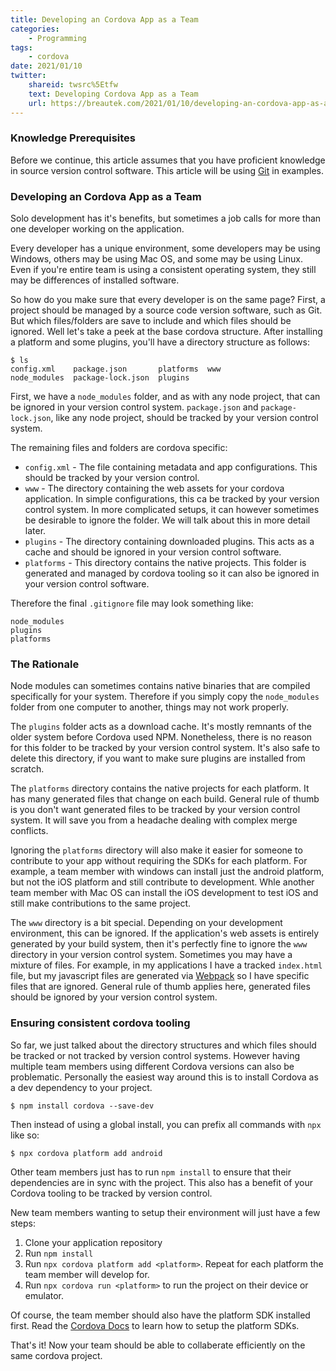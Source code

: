 ```yaml
---
title: Developing an Cordova App as a Team
categories:
    - Programming
tags:
    - cordova
date: 2021/01/10
twitter:
    shareid: twsrc%5Etfw
    text: Developing Cordova App as a Team
    url: https://breautek.com/2021/01/10/developing-an-cordova-app-as-a-team/
---
```


### Knowledge Prerequisites

Before we continue, this article assumes that you have proficient knowledge in source version control software. This article will be using [Git](https://git-scm.com/) in examples.

### Developing an Cordova App as a Team

Solo development has it's benefits, but sometimes a job calls for more than one developer working on the application.

Every developer has a unique environment, some developers may be using Windows, others may be using Mac OS, and some may be using Linux. Even if you're entire team is using a consistent operating system, they still may be differences of installed software.

So how do you make sure that every developer is on the same page? First, a project should be managed by a source code version software, such as Git. But which files/folders are save to include and which files should be ignored. Well let's take a peek at the base cordova structure. After installing a platform and some plugins, you'll have a directory structure as follows:

```
$ ls
config.xml    package.json       platforms  www
node_modules  package-lock.json  plugins
```

First, we have a `node_modules` folder, and as with any node project, that can be ignored in your version control system. `package.json` and `package-lock.json`, like any node project, should be tracked by your version control system.

The remaining files and folders are cordova specific:

- `config.xml` - The file containing metadata and app configurations. This should be tracked by your version control.
- `www` - The directory containing the web assets for your cordova application. In simple configurations, this ca be tracked by your version control system. In more complicated setups, it can however sometimes be desirable to ignore the folder. We will talk about this in more detail later.
- `plugins` - The directory containing downloaded plugins. This acts as a cache and should be ignored in your version control software.
- `platforms` - This directory contains the native projects. This folder is generated and managed by cordova tooling so it can also be ignored in your version control software.

Therefore the final `.gitignore` file may look something like:

```
node_modules
plugins
platforms
```

### The Rationale

Node modules can sometimes contains native binaries that are compiled specifically for your system. Therefore if you simply copy the `node_modules` folder from one computer to another, things may not work properly.

The `plugins` folder acts as a download cache. It's mostly remnants of the older system before Cordova used NPM. Nonetheless, there is no reason for this folder to be tracked by your version control system. It's also safe to delete this directory, if you want to make sure plugins are installed from scratch.

The `platforms` directory contains the native projects for each platform. It has many generated files that change on each build. General rule of thumb is you don't want generated files to be tracked by your version control system. It will save you from a headache dealing with complex merge conflicts.

Ignoring the `platforms` directory will also make it easier for someone to contribute to your app without requiring the SDKs for each platform. For example, a team member with windows can install just the android platform, but not the iOS platform and still contribute to development. Whle another team member with Mac OS can install the iOS development to test iOS and still make contributions to the same project.

The `www` directory is a bit special. Depending on your development environment, this can be ignored. If the application's web assets is entirely generated by your build system, then it's perfectly fine to ignore the `www` directory in your version control system. Sometimes you may have a mixture of files. For example, in my applications I have a tracked `index.html` file, but my javascript files are generated via [Webpack](https://webpack.js.org/) so I have specific files that are ignored. General rule of thumb applies here, generated files should be ignored by your version control system.

### Ensuring consistent cordova tooling

So far, we just talked about the directory structures and which files should be tracked or not tracked by version control systems. However having multiple team members using different Cordova versions can also be problematic. Personally the easiest way around this is to install Cordova as a dev dependency to your project.

```
$ npm install cordova --save-dev
```

Then instead of using a global install, you can prefix all commands with `npx` like so:

```
$ npx cordova platform add android
```

Other team members just has to run `npm install` to ensure that their dependencies are in sync with the project. This also has a benefit of your Cordova tooling to be tracked by version control.

New team members wanting to setup their environment will just have a few steps:

1. Clone your application repository
2. Run `npm install`
3. Run `npx cordova platform add <platform>`. Repeat for each platform the team member will develop for.
4. Run `npx cordova run <platform>` to run the project on their device or emulator.

Of course, the team member should also have the platform SDK installed first. Read the [Cordova Docs](https://cordova.apache.org/docs/en/latest/#develop-for-platforms) to learn how to setup the platform SDKs.

That's it! Now your team should be able to collaberate efficiently on the same cordova project.
